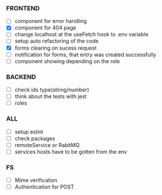 ### FRONTEND
- [ ] component for error handling
- [X] component for 404 page
- [ ] change localhost at the useFetch hook to .env variable
- [ ] setup auto refactoring of the code
- [X] forms clearing on sucess request
- [ ] notification for forms, that entry was created successfully
- [ ] component showing depending on the role

### BACKEND
- [ ] check ids type(stirng/number)
- [ ] think about the tests with jest
- [ ] roles

### ALL 
- [ ] setup eslint
- [ ] check packages
- [ ] remoteService or RabitMQ
- [ ] services hosts have to be gotten from the env

### FS
- [ ] Mime verification
- [ ] Authentication for POST